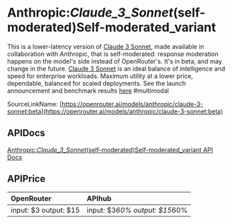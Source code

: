# Anthropic:_Claude_3_Sonnet_(self-moderated)Self-moderated_variant

This is a lower-latency version of [Claude 3 Sonnet](/models/anthropic/claude-3-sonnet), made available in collaboration with Anthropic, that is self-moderated: response moderation happens on the model's side instead of OpenRouter's. It's in beta, and may change in the future.
[Claude 3 Sonnet](/models/anthropic/claude-3-sonnet) is an ideal balance of intelligence and speed for enterprise workloads. Maximum utility at a lower price, dependable, balanced for scaled deployments.
See the launch announcement and benchmark results [here](https://www.anthropic.com/news/claude-3-family)
#multimodal

SourceLinkName: [https://openrouter.ai/models/anthropic/claude-3-sonnet:beta](https://openrouter.ai/models/anthropic/claude-3-sonnet:beta)

## APIDocs

[Anthropic:_Claude_3_Sonnet_(self-moderated)Self-moderated_variant API Docs](../apis/Anthropic:_Claude_3_Sonnet_(self-moderated)Self-moderated_variant.md)

## APIPrice

| OpenRouter | APIhub |
|:---|:---|
| input: $3 output: $15 | input: $3*60% output: $15*60% |
